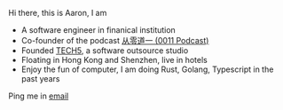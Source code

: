 Hi there, this is Aaron, I am

- A software engineer in finanical institution
- Co-founder of the podcast [从零道一 (0011 Podcast)](https://0011.one)
- Founded [TECH5](https://techf5ve.com), a software outsource studio
- Floating in Hong Kong and Shenzhen, live in hotels
- Enjoy the fun of computer, I am doing Rust, Golang, Typescript in the past years

Ping me in [email](mailto:contractswif@hotmail.com)

